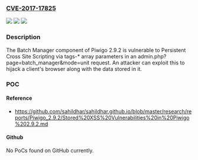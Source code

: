### [CVE-2017-17825](https://cve.mitre.org/cgi-bin/cvename.cgi?name=CVE-2017-17825)
![](https://img.shields.io/static/v1?label=Product&message=n%2Fa&color=blue)
![](https://img.shields.io/static/v1?label=Version&message=n%2Fa&color=blue)
![](https://img.shields.io/static/v1?label=Vulnerability&message=n%2Fa&color=brighgreen)

### Description

The Batch Manager component of Piwigo 2.9.2 is vulnerable to Persistent Cross Site Scripting via tags-* array parameters in an admin.php?page=batch_manager&mode=unit request. An attacker can exploit this to hijack a client's browser along with the data stored in it.

### POC

#### Reference
- https://github.com/sahildhar/sahildhar.github.io/blob/master/research/reports/Piwigo_2.9.2/Stored%20XSS%20Vulnerabilities%20in%20Piwigo%202.9.2.md

#### Github
No PoCs found on GitHub currently.

